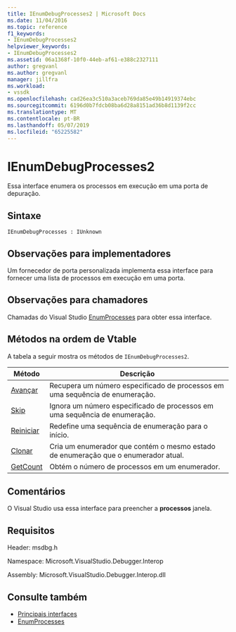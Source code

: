 ```yaml
---
title: IEnumDebugProcesses2 | Microsoft Docs
ms.date: 11/04/2016
ms.topic: reference
f1_keywords:
- IEnumDebugProcesses2
helpviewer_keywords:
- IEnumDebugProcesses2
ms.assetid: 06a1368f-10f0-44eb-af61-e388c2327111
author: gregvanl
ms.author: gregvanl
manager: jillfra
ms.workload:
- vssdk
ms.openlocfilehash: cad26ea3c510a3aceb769da85e49b14919374ebc
ms.sourcegitcommit: 6196d0b7fdcb08ba6d28a8151ad36b8d1139f2cc
ms.translationtype: MT
ms.contentlocale: pt-BR
ms.lasthandoff: 05/07/2019
ms.locfileid: "65225582"
---
```

# <a name="ienumdebugprocesses2"></a>IEnumDebugProcesses2
Essa interface enumera os processos em execução em uma porta de depuração.

## <a name="syntax"></a>Sintaxe

```
IEnumDebugProcesses : IUnknown
```

## <a name="notes-for-implementers"></a>Observações para implementadores
 Um fornecedor de porta personalizada implementa essa interface para fornecer uma lista de processos em execução em uma porta.

## <a name="notes-for-callers"></a>Observações para chamadores
 Chamadas do Visual Studio [EnumProcesses](../../../extensibility/debugger/reference/idebugport2-enumprocesses.md) para obter essa interface.

## <a name="methods-in-vtable-order"></a>Métodos na ordem de Vtable
 A tabela a seguir mostra os métodos de `IEnumDebugProcesses2`.

|Método|Descrição|
|------------|-----------------|
|[Avançar](../../../extensibility/debugger/reference/ienumdebugprocesses2-next.md)|Recupera um número especificado de processos em uma sequência de enumeração.|
|[Skip](../../../extensibility/debugger/reference/ienumdebugprocesses2-skip.md)|Ignora um número especificado de processos em uma sequência de enumeração.|
|[Reiniciar](../../../extensibility/debugger/reference/ienumdebugprocesses2-reset.md)|Redefine uma sequência de enumeração para o início.|
|[Clonar](../../../extensibility/debugger/reference/ienumdebugprocesses2-clone.md)|Cria um enumerador que contém o mesmo estado de enumeração que o enumerador atual.|
|[GetCount](../../../extensibility/debugger/reference/ienumdebugprocesses2-getcount.md)|Obtém o número de processos em um enumerador.|

## <a name="remarks"></a>Comentários
 O Visual Studio usa essa interface para preencher a **processos** janela.

## <a name="requirements"></a>Requisitos
 Header: msdbg.h

 Namespace: Microsoft.VisualStudio.Debugger.Interop

 Assembly: Microsoft.VisualStudio.Debugger.Interop.dll

## <a name="see-also"></a>Consulte também
- [Principais interfaces](../../../extensibility/debugger/reference/core-interfaces.md)
- [EnumProcesses](../../../extensibility/debugger/reference/idebugport2-enumprocesses.md)